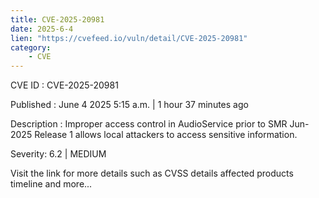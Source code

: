 ```yaml
---
title: CVE-2025-20981
date: 2025-6-4
lien: "https://cvefeed.io/vuln/detail/CVE-2025-20981"
category:
    - CVE
---
```


CVE ID : CVE-2025-20981

Published :  June 4
2025
5:15 a.m. | 1 hour
37 minutes ago

Description : Improper access control in AudioService prior to SMR Jun-2025 Release 1 allows local attackers to access sensitive information.

Severity: 6.2 | MEDIUM

Visit the link for more details
such as CVSS details
affected products
timeline
and more...
